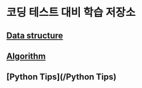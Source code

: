 # 코딩 테스트 대비 학습 저장소

## [Data structure](/Data%20structure)

## [Algorithm](/Algorithm)

## [Python Tips](/Python Tips)
